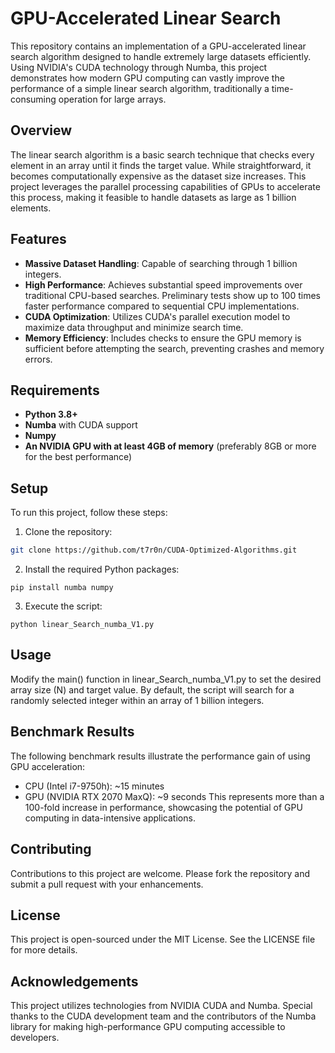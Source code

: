 # GPU-Accelerated Linear Search

This repository contains an implementation of a GPU-accelerated linear search algorithm designed to handle extremely large datasets efficiently. Using NVIDIA's CUDA technology through Numba, this project demonstrates how modern GPU computing can vastly improve the performance of a simple linear search algorithm, traditionally a time-consuming operation for large arrays.

## Overview

The linear search algorithm is a basic search technique that checks every element in an array until it finds the target value. While straightforward, it becomes computationally expensive as the dataset size increases. This project leverages the parallel processing capabilities of GPUs to accelerate this process, making it feasible to handle datasets as large as 1 billion elements.

## Features

- **Massive Dataset Handling**: Capable of searching through 1 billion integers.
- **High Performance**: Achieves substantial speed improvements over traditional CPU-based searches. Preliminary tests show up to 100 times faster performance compared to sequential CPU implementations.
- **CUDA Optimization**: Utilizes CUDA's parallel execution model to maximize data throughput and minimize search time.
- **Memory Efficiency**: Includes checks to ensure the GPU memory is sufficient before attempting the search, preventing crashes and memory errors.

## Requirements

- **Python 3.8+**
- **Numba** with CUDA support
- **Numpy**
- **An NVIDIA GPU with at least 4GB of memory** (preferably 8GB or more for the best performance)

## Setup

To run this project, follow these steps:

1. Clone the repository:

  ```bash
  git clone https://github.com/t7r0n/CUDA-Optimized-Algorithms.git
   ```
2. Install the required Python packages:

```
pip install numba numpy
```

3. Execute the script:

```
python linear_Search_numba_V1.py
```

## Usage
Modify the main() function in linear_Search_numba_V1.py to set the desired array size (N) and target value. By default, the script will search for a randomly selected integer within an array of 1 billion integers.

## Benchmark Results

The following benchmark results illustrate the performance gain of using GPU acceleration:

- CPU (Intel i7-9750h): ~15 minutes
- GPU (NVIDIA RTX 2070 MaxQ): ~9 seconds
This represents more than a 100-fold increase in performance, showcasing the potential of GPU computing in data-intensive applications.

## Contributing
Contributions to this project are welcome. Please fork the repository and submit a pull request with your enhancements.

## License
This project is open-sourced under the MIT License. See the LICENSE file for more details.

## Acknowledgements
This project utilizes technologies from NVIDIA CUDA and Numba. Special thanks to the CUDA development team and the contributors of the Numba library for making high-performance GPU computing accessible to developers.

